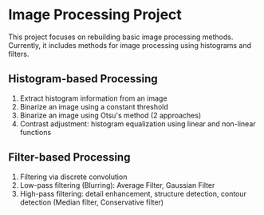 # Image Processing Project

This project focuses on rebuilding basic image processing methods. Currently, it includes methods for image processing using histograms and filters.

## Histogram-based Processing
1. Extract histogram information from an image
2. Binarize an image using a constant threshold
3. Binarize an image using Otsu's method (2 approaches)
4. Contrast adjustment: histogram equalization using linear and non-linear functions

## Filter-based Processing
1. Filtering via discrete convolution
2. Low-pass filtering (Blurring): Average Filter, Gaussian Filter
3. High-pass filtering: detail enhancement, structure detection, contour detection (Median filter, Conservative filter)
